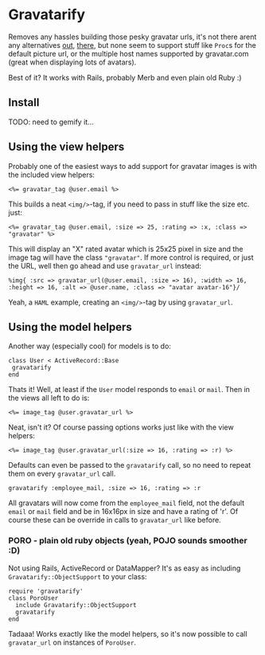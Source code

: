 # Gravatarify
    
Removes any hassles building those pesky gravatar urls, it's not there arent any alternatives [out](http://github.com/mdeering/gravitar_image_tag),
[there](http://github.com/chrislloyd/gravtastic), but none seem to support stuff like `Proc`s for the default picture url, or
the multiple host names supported by gravatar.com (great when displaying lots of avatars).

Best of it? It works with Rails, probably Merb and even plain old Ruby :)

## Install

TODO: need to gemify it...

## Using the view helpers

Probably one of the easiest ways to add support for gravatar images is with the included view helpers:

    <%= gravatar_tag @user.email %>
    
This builds a neat `<img/>`-tag, if you need to pass in stuff like the size etc. just:

    <%= gravatar_tag @user.email, :size => 25, :rating => :x, :class => "gravatar" %>
    
This will display an "X" rated avatar which is 25x25 pixel in size and the image tag will have the class `"gravatar"`.
If more control is required, or just the URL, well then go ahead and use `gravatar_url` instead:

    %img{ :src => gravatar_url(@user.email, :size => 16), :width => 16, :height => 16, :alt => @user.name, :class => "avatar avatar-16"}/
    
Yeah, a `HAML` example, creating an `<img/>`-tag by using `gravatar_url`.

## Using the model helpers

Another way (especially cool) for models is to do:

    class User < ActiveRecord::Base
     gravatarify
    end
   
Thats it! Well, at least if the `User` model responds to `email` or `mail`. Then in the views all left to do is:

    <%= image_tag @user.gravatar_url %>
   
Neat, isn't it? Of course passing options works just like with the view helpers:

    <%= image_tag @user.gravatar_url(:size => 16, :rating => :r) %>
   
Defaults can even be passed to the `gravatarify` call, so no need to repeat them on every `gravatar_url` call.

    gravatarify :employee_mail, :size => 16, :rating => :r
   
All gravatars will now come from the `employee_mail` field, not the default `email` or `mail` field and be in 16x16px in size
and have a rating of 'r'. Of course these can be override in calls to `gravatar_url` like before.

### PORO - plain old ruby objects (yeah, POJO sounds smoother :D)

Not using Rails, ActiveRecord or DataMapper? It's as easy as including `Gravatarify::ObjectSupport` to your
class:

    require 'gravatarify'
    class PoroUser
      include Gravatarify::ObjectSupport
      gravatarify
    end
    
Tadaaa! Works exactly like the model helpers, so it's now possible to call `gravatar_url` on instances
of `PoroUser`.

